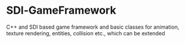 # SDl-GameFramework
C++ and SDl based game framework and basic classes for animation, texture rendering, entities, collision etc., which can be extended
